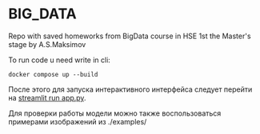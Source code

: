 # BIG_DATA
Repo with saved homeworks from BigData course in HSE 1st the Master's stage by A.S.Maksimov

To run code u need write in cli:
```
docker compose up --build
```

После этого для запуска интерактивного интерфейса следует перейти на [streamlit run app.py](http://localhost:8501/).

Для проверки работы модели можно также воспользоваться примерами изображений из ./examples/
